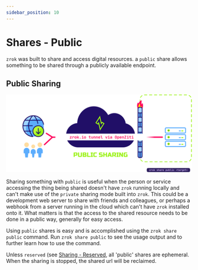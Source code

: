 ```yaml
---
sidebar_position: 10
---
```

# Shares - Public

`zrok` was built to share and access digital resources. a `public` share allows something to be shared through 
a publicly available endpoint.

## Public Sharing

![zrok_public_share](../images/zrok_public_share.png)

Sharing something with `public` is useful when the person or service accessing the thing being shared doesn't
have `zrok` running locally and can't make use of the `private` sharing mode built into `zrok`. This could be
a development web server to share with friends and colleagues, or perhaps a webhook from a
server running in the cloud which can't have `zrok` installed onto it. What matters is that the access to the
shared resource needs to be done in a public way, generally for easy access.

Using `public` shares is easy and is accomplished using the `zrok share public` command. Run `zrok share public`
to see the usage output and to further learn how to use the command. 

Unless `reserved` (see [Sharing - Reserved](./sharing-reserved.md), all 'public' shares are ephemeral. When the
sharing is stopped, the shared url will be reclaimed.